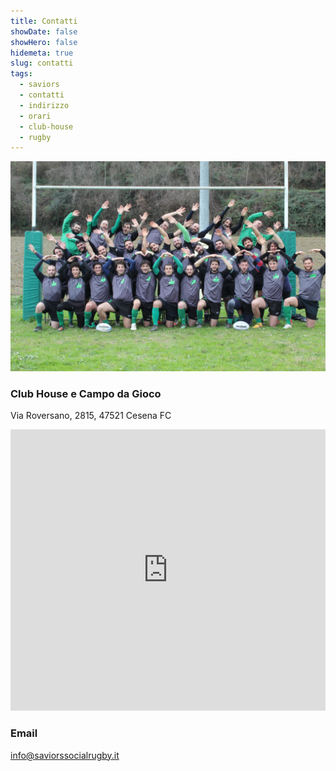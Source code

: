 ```yaml
---
title: Contatti
showDate: false
showHero: false
hidemeta: true
slug: contatti
tags:
  - saviors
  - contatti
  - indirizzo
  - orari
  - club-house
  - rugby
---
```


![](../images/team.jpg)

### Club House e Campo da Gioco

Via Roversano, 2815, 47521 Cesena FC

<iframe width="100%" height="450" frameborder="0" style="border:0" referrerpolicy="no-referrer-when-downgrade" src="https://www.google.com/maps/embed/v1/place?key=AIzaSyCq4fwXsWGIKvLQr7bNfqxs8BITQKs4UnU&q=Saviors+Social+Rugby+-+Club+House+e+Campo+da+gioco&maptype=satellite&zoom=17" allowfullscreen> </iframe>

### Email

info@saviorssocialrugby.it
